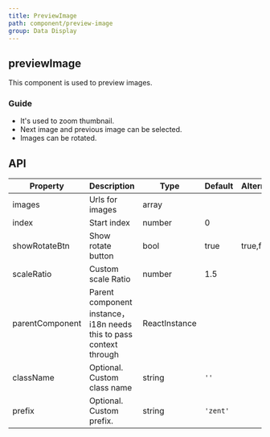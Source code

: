 ```yaml
---
title: PreviewImage
path: component/preview-image
group: Data Display
---
```


## previewImage

This component is used to preview images.

### Guide

-  It's used to zoom thumbnail.
-  Next image and previous image can be selected.
-  Images can be rotated.

## API

| Property            | Description             | Type             | Default      | Alternative     |
|------          |------              |------            |--------    |--------   |
| images         | Urls for images      | array            |         |              |
| index          | Start index  | number           | 0       |              |
| showRotateBtn  | Show rotate button   | bool             | true     |  true,false |
| scaleRatio     | Custom scale Ratio   | number           | 1.5     |     |
| parentComponent | Parent component instance，i18n needs this to pass context through | ReactInstance | | |
| className      | Optional. Custom class name     | string           | `''`     |         |
| prefix         | Optional. Custom prefix.    | string           | `'zent'` |         |
